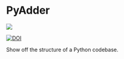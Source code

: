 # PyAdder

<img src="https://travis-ci.org/profjsb/PyAdder.svg?branch=master" data-pin-nopin="true">

[![DOI](https://zenodo.org/badge/74057441.svg)](https://zenodo.org/badge/latestdoi/74057441)



Show off the structure of a Python codebase.

